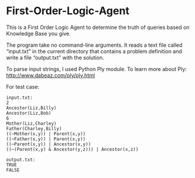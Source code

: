 # First-Order-Logic-Agent

This is a First Order Logic Agent to determine the truth of queries based on Knowledge Base you give.

The program take no command-line arguments. It reads a text file called “input.txt” in the current directory that contains a problem definition and write a file “output.txt” with the solution.

To parse input strings, I used Python Ply module.
To learn more about Ply: http://www.dabeaz.com/ply/ply.html


For test case:

```
input.txt:
2
Ancestor(Liz,Billy)
Ancestor(Liz,Bob)
6
Mother(Liz,Charley)
Father(Charley,Billy)
((~Mother(x,y)) | Parent(x,y))
((~Father(x,y)) | Parent(x,y))
((~Parent(x,y)) | Ancestor(x,y))
((~(Parent(x,y) & Ancestor(y,z))) | Ancestor(x,z))

output.txt:
TRUE
FALSE

```

